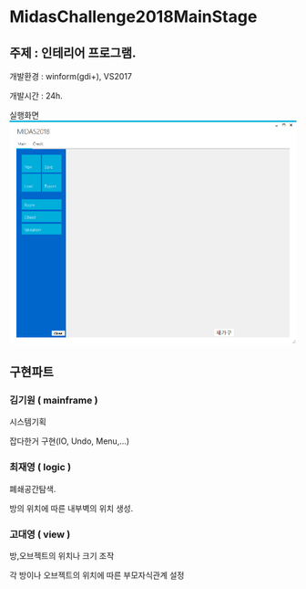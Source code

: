 # MidasChallenge2018MainStage

## 주제 : 인테리어 프로그램.

개발환경 : winform(gdi+), VS2017

개발시간 : 24h.

실행화면
![예시](UML1.gif)

## 구현파트

### 김기원 ( mainframe )

  시스템기획

  잡다한거 구현(IO, Undo, Menu,...)  
    
### 최재영 ( logic )

  폐쇄공간탐색.
  
  방의 위치에 따른 내부벽의 위치 생성.
  
### 고대영 ( view )

  방,오브젝트의 위치나 크기 조작
  
  각 방이나 오브젝트의 위치에 따른 부모자식관계 설정
 
 
 
